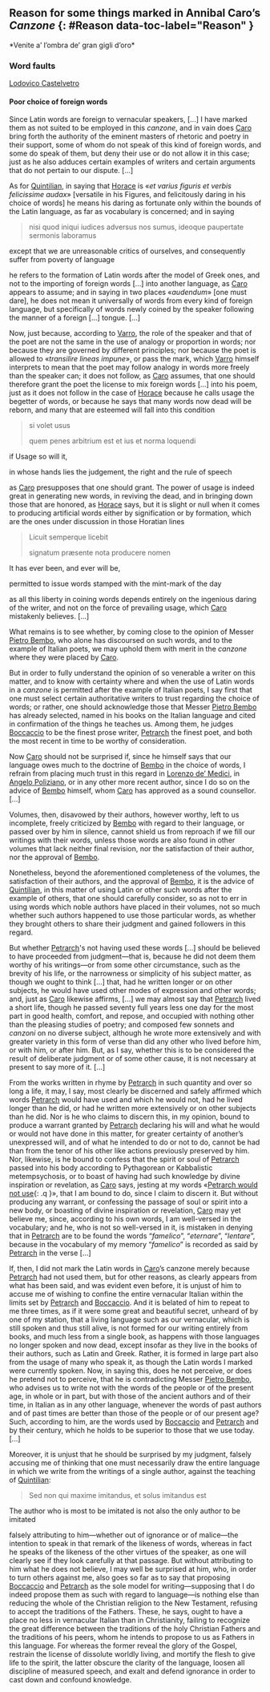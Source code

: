## Reason for some things marked in Annibal Caro’s *Canzone* {: #Reason data-toc-label="Reason" }
<p class="subtitle" markdown="span">*Venite a’ l’ombra de’ gran gigli d’oro*</p>

[caro]: http://viaf.org/viaf/51714622 "Annibal Caro"
[predella]: http://viaf.org/viaf/51714622 "Predella (Annibal Caro).<br/>Fictional author: the text is presented as if written by the janitor of Accademia di Banchi di Roma."
[castelvetro]: http://viaf.org/viaf/22166452 "Lodovico Castelvetro"
[anon]: http://viaf.org/viaf/22166452 "Anonymous (Lodovico Castelvetro).<br/>The text is presented as if written by an anonymous figure."
[petrarca]: http://viaf.org/viaf/39382430 "Francesco Petrarca"
[boccaccio]: http://viaf.org/viaf/64002165 "Giovanni Boccaccio"
[poliziano]: http://viaf.org/viaf/9867884 "Angelo Poliziano"
[lorenzo-medici]: http://viaf.org/viaf/54169908 "Lorenzo de’ Medici"
[bembo]: http://viaf.org/viaf/54144140 "Pietro Bembo"
[quintilian]: http://viaf.org/viaf/34451872 "Marcus Fabius Quintilianus"
[horace]: http://viaf.org/viaf/100227522 "Quintus Horatius Flaccus"
[varro]: http://viaf.org/viaf/100219311 "Marcus Terentius Varro"

### Word faults 
[Lodovico Castelvetro][castelvetro]


#### Poor choice of foreign words 

Since Latin words are foreign to vernacular speakers, [...] I have marked them as not suited to be employed in this *canzone*, and in vain does [Caro][caro] bring forth the authority of the eminent masters of rhetoric and poetry in their support, some of whom do not speak of this kind of foreign words, and some do speak of them, but deny their use or do not allow it in this case; just as he also adduces certain examples of writers and certain arguments that do not pertain to our dispute. [...]

As for [Quintilian][quintilian], in saying that [Horace][horace] is «*<span title="Quintilian, Institutio Oratoria X 1,96" class="q">et varius figuris et verbis felicissime audax</span>*» [versatile in his Figures, and felicitously daring in his choice of words] he means his daring as fortunate only within the bounds of the Latin language, as far as vocabulary is concerned; and in saying 
<blockquote markdown="1" class="quote foreign" title="Quintilian, Institutio Oratoria VIII 3,33">
nisi quod iniqui iudices adversus nos sumus, ideoque paupertate sermonis laboramus </blockquote>
 

<div markdown="1" class="note translation">
except that we are unreasonable critics of ourselves, and consequently suffer from poverty of language</div>

 he refers to the formation of Latin words after the model of Greek ones, and not to the importing of foreign words [...] into another language, as [Caro][caro] appears to assume; and in saying in two places «*audendum*» [one must dare], he does not mean it universally of words from every kind of foreign language, but specifically of words newly coined by the speaker following the manner of a foreign [...] tongue. [...]

Now, just because, according to [Varro][varro], the role of the speaker and that of the poet are not the same in the use of analogy or proportion in words; nor because they are governed by different principles; nor because the poet is allowed to «*<span title="Varro, De Lingua Latina IX 5" class="q">transilire lineas impune</span>*», or pass the mark, which [Varro][varro] himself interprets to mean that the poet may follow analogy in words more freely than the speaker can; it does not follow, as [Caro][caro] assumes, that one should therefore grant the poet the license to mix foreign words [...] into his poem, just as it does not follow in the case of [Horace][horace] because he calls usage the begetter of words, or because he says that many words now dead will be reborn, and many that are esteemed will fall into this condition 
<blockquote markdown="1" class="quote foreign" title="Horace, Ars Poetica 71–72">


si volet usus

quem penes arbitrium est et ius et norma loquendi

</blockquote>
 

<div markdown="1" class="note translation">


if Usage so will it,

in whose hands lies the judgement, the right and the rule of speech

</div>

 as [Caro][caro] presupposes that one should grant. The power of usage is indeed great in generating new words, in reviving the dead, and in bringing down those that are honored, as [Horace][horace] says, but it is slight or null when it comes to producing artificial words either by signification or by formation, which are the ones under discussion in those Horatian lines 
<blockquote markdown="1" class="quote foreign" title="Horace, Ars Poetica 58–59">


Licuit semperque licebit

signatum præsente nota producere nomen

</blockquote>
 

<div markdown="1" class="note translation">


It has ever been, and ever will be,

permitted to issue words stamped with the mint-mark of the day

</div>

 as all this liberty in coining words depends entirely on the ingenious daring of the writer, and not on the force of prevailing usage, which [Caro][caro] mistakenly believes. [...]


<div markdown="1" class="note paraphrase">
 </div>


What remains is to see whether, by coming close to the opinion of Messer [Pietro Bembo][bembo], who alone has discoursed on such words, and to the example of Italian poets, we may uphold them with merit in the *canzone* where they were placed by [Caro][caro].

But in order to fully understand the opinion of so venerable a writer on this matter, and to know with certainty where and when the use of Latin words in a *canzone* is permitted after the example of Italian poets, I say first that one must select certain authoritative writers to trust regarding the choice of words; or rather, one should acknowledge those that Messer [Pietro Bembo][bembo] has already selected, named in his books on the Italian language and cited in confirmation of the things he teaches us. Among them, he judges [Boccaccio][boccaccio] to be the finest prose writer, [Petrarch][petrarca] the finest poet, and both the most recent in time to be worthy of consideration.

Now [Caro][caro] should not be surprised if, since he himself says that our language owes much to the doctrine of [Bembo][bembo] in the choice of words, I refrain from placing much trust in this regard in [Lorenzo de’ Medici][lorenzo-medici], in [Angelo Poliziano][poliziano], or in any other more recent author, since I do so on the advice of [Bembo][bembo] himself, whom [Caro][caro] has approved as a sound counsellor. [...]

Volumes, then, disavowed by their authors, however worthy, left to us incomplete, freely criticized by [Bembo][bembo] with regard to their language, or passed over by him in silence, cannot shield us from reproach if we fill our writings with their words, unless those words are also found in other volumes that lack neither final revision, nor the satisfaction of their author, nor the approval of [Bembo][bembo].

Nonetheless, beyond the aforementioned completeness of the volumes, the satisfaction of their authors, and the approval of [Bembo][bembo], it is the advice of [Quintilian][quintilian], in this matter of using Latin or other such words after the example of others, that one should carefully consider, so as not to err in using words which noble authors have placed in their volumes, not so much whether such authors happened to use those particular words, as whether they brought others to share their judgment and gained followers in this regard.


<div markdown="1" class="note paraphrase">
 </div>


But whether [Petrarch][petrarca]'s not having used these words [...] should be believed to have proceeded from judgment—that is, because he did not deem them worthy of his writings—or from some other circumstance, such as the brevity of his life, or the narrowness or simplicity of his subject matter, as though we ought to think [...] that, had he written longer or on other subjects, he would have used other modes of expression and other words; and, just as [Caro][caro] likewise affirms, [...] we may almost say that [Petrarch][petrarca] lived a short life, though he passed seventy full years less one day for the most part in good health, comfort, and repose, and occupied with nothing other than the pleasing studies of poetry; and composed few sonnets and *canzoni* on no diverse subject, although he wrote more extensively and with greater variety in this form of verse than did any other who lived before him, or with him, or after him. But, as I say, whether this is to be considered the result of deliberate judgment or of some other cause, it is not necessary at present to say more of it. [...]

From the works written in rhyme by [Petrarch][petrarca] in such quantity and over so long a life, it may, I say, most clearly be discerned and safely affirmed which words [Petrarch][petrarca] would have used and which he would not, had he lived longer than he did, or had he written more extensively or on other subjects than he did. Nor is he who claims to discern this, in my opinion, bound to produce a warrant granted by [Petrarch][petrarca] declaring his will and what he would or would not have done in this matter, for greater certainty of another’s unexpressed will, and of what he intended to do or not to do, cannot be had than from the tenor of his other like actions previously preserved by him. Nor, likewise, is he bound to confess that the spirit or soul of [Petrarch][petrarca] passed into his body according to Pythagorean or Kabbalistic metempsychosis, or to boast of having had such knowledge by divine inspiration or revelation, as [Caro][caro] says, jesting at my words «[Petrarch would not use](#parere-1-en){: .q }», that I am bound to do, since I claim to discern it. But without producing any warrant, or confessing the passage of soul or spirit into a new body, or boasting of divine inspiration or revelation, [Caro][caro] may yet believe me, since, according to his own words, I am well-versed in the vocabulary; and he, who is not so well-versed in it, is mistaken in denying that in [Petrarch][petrarca] are to be found the words “*famelico*”, “*eternare*”, “*lentare*”, because in the vocabulary of my memory “*famelico*” is recorded as said by [Petrarch][petrarca] in the verse [...]


<div markdown="1" class="note paraphrase">
 </div>


If, then, I did not mark the Latin words in [Caro][caro]’s canzone merely because [Petrarch][petrarca] had not used them, but for other reasons, as clearly appears from what has been said, and was evident even before, it is unjust of him to accuse me of wishing to confine the entire vernacular Italian within the limits set by [Petrarch][petrarca] and [Boccaccio][boccaccio]. And it is belated of him to repeat to me three times, as if it were some great and beautiful secret, unheard of by one of my station, that a living language such as our vernacular, which is still spoken and thus still alive, is not formed for our writing entirely from books, and much less from a single book, as happens with those languages no longer spoken and now dead, except insofar as they live in the books of their authors, such as Latin and Greek. Rather, it is formed in large part also from the usage of many who speak it, as though the Latin words I marked were currently spoken. Now, in saying this, does he not perceive, or does he pretend not to perceive, that he is contradicting Messer [Pietro Bembo][bembo], who advises us to write not with the words of the people or of the present age, in whole or in part, but with those of the ancient authors and of their time, in Italian as in any other language, whenever the words of past authors and of past times are better than those of the people or of our present age? Such, according to him, are the words used by [Boccaccio][boccaccio] and [Petrarch][petrarca] and by their century, which he holds to be superior to those that we use today. [...]

Moreover, it is unjust that he should be surprised by my judgment, falsely accusing me of thinking that one must necessarily draw the entire language in which we write from the writings of a single author, against the teaching of [Quintilian][quintilian]: 
<blockquote markdown="1" class="quote foreign" title="Quintilian, Institutio Oratoria X 2,24">
Sed non qui maxime imitandus, et solus imitandus est </blockquote>
 

<div markdown="1" class="note translation">
The author who is most to be imitated is not also the only author to be imitated</div>

 falsely attributing to him—whether out of ignorance or of malice—the intention to speak in that remark of the likeness of words, whereas in fact he speaks of the likeness of the other virtues of the speaker, as one will clearly see if they look carefully at that passage. But without attributing to him what he does not believe, I may well be surprised at him, who, in order to turn others against me, also goes so far as to say that proposing [Boccaccio][boccaccio] and [Petrarch][petrarca] as the sole model for writing—supposing that I do indeed propose them as such with regard to language—is nothing else than reducing the whole of the Christian religion to the New Testament, refusing to accept the traditions of the Fathers. These, he says, ought to have a place no less in vernacular Italian than in Christianity, failing to recognize the great difference between the traditions of the holy Christian Fathers and the traditions of his peers, whom he intends to propose to us as Fathers in this language. For whereas the former reveal the glory of the Gospel, restrain the license of dissolute worldly living, and mortify the flesh to give life to the spirit, the latter obscure the clarity of the language, loosen all discipline of measured speech, and exalt and defend ignorance in order to cast down and confound knowledge.


<div markdown="1" class="note paraphrase">
 </div>

